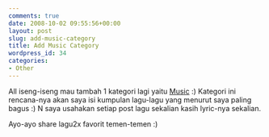 ```yaml
---
comments: true
date: 2008-10-02 09:55:56+00:00
layout: post
slug: add-music-category
title: Add Music Category
wordpress_id: 34
categories:
- Other
---
```


All iseng-iseng mau tambah 1 kategori lagi yaitu [Music](http://martinusadyh.web.id/category/music/) :) Kategori ini rencana-nya akan saya isi kumpulan lagu-lagu yang menurut saya paling bagus  :) N saya usahakan setiap post lagu sekalian kasih lyric-nya sekalian.

Ayo-ayo share lagu2x favorit temen-temen :)

